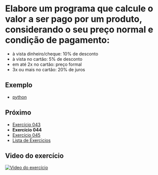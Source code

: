 # Elabore um programa que calcule o valor a ser pago por um produto, considerando o seu preço normal e condição de pagamento:
- à vista dinheiro/cheque: 10% de desconto
- à vista no cartão: 5% de desconto
- em até 2x no cartão: preço formal
- 3x ou mais no cartão: 20% de juros

## Exemplo

- [python](python)

## Próximo

- [Exercício 043](../043)
- **Exercício 044**
- [Exercício 045](../045)
- [Lista de Exercicios](../)

## Video do exercício

[![Video do exercício](https://img.youtube.com/vi/I-SH3QchuZ4/maxresdefault.jpg)](https://youtu.be/I-SH3QchuZ4)